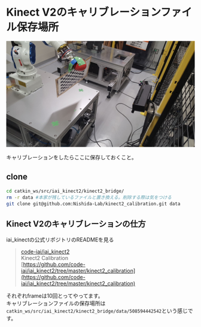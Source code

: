 # Kinect V2のキャリブレーションファイル保存場所
![img](.image/header.jpg)

キャリブレーションをしたらここに保存しておくこと。

## clone 

```bash
cd catkin_ws/src/iai_kinect2/kinect2_bridge/
rm -r data #本家が残しているファイルと置き換える。削除する際は気をつける
git clone git@github.com:Nishida-Lab/kinect2_calibration.git data
```

## Kinect V2のキャリブレーションの仕方
iai_kinectの公式リポジトリのREADMEを見る

> [code-iai/iai_kinect2](https://github.com/code-iai/iai_kinect2)  
> Kinect2 Calibration  
> [https://github.com/code-iai/iai_kinect2/tree/master/kinect2_calibration](https://github.com/code-iai/iai_kinect2/tree/master/kinect2_calibration)

それぞれframeは10回とってやってます。  
キャリブレーションファイルの保存場所は`catkin_ws/src/iai_kinect2/kinect2_bridge/data/508594442542`という感じです。
